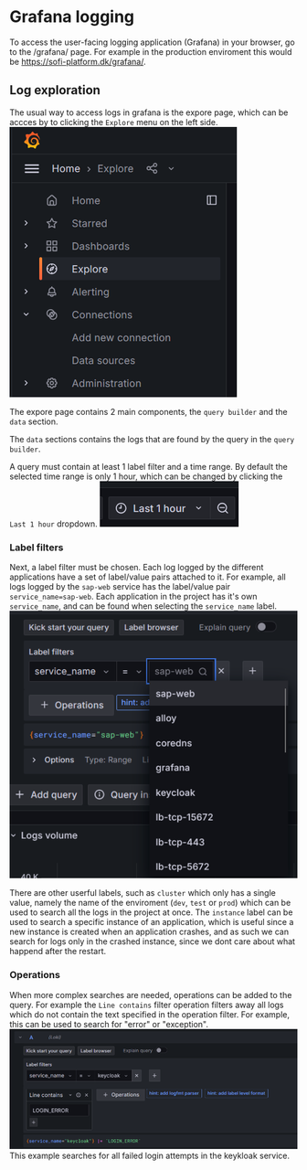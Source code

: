 # Grafana logging

To access the user-facing logging application (Grafana) in your browser, go to the /grafana/ page. For example in the production enviroment this would be https://sofi-platform.dk/grafana/.

## Log exploration
The usual way to access logs in grafana is the expore page, which can be accces by to clicking the `Explore` menu on the left side.
![Explore item in the left menu](readme_attachments/explore_menu.png)

The expore page contains 2 main components, the `query builder` and the `data` section.

The `data` sections contains the logs that are found by the query in the `query builder`.

A query must contain at least 1 label filter and a time range. By default the selected time range is only 1 hour, which can be changed by clicking the `Last 1 hour` dropdown.
![Image of the Last 1 hour dropdown](readme_attachments/Last%201%20hour.png)

### Label filters
Next, a label filter must be chosen. Each log logged by the different applications have a set of label/value pairs attached to it. For example, all logs logged by the `sap-web` service has the label/value pair `service_name=sap-web`. Each application in the project has it's own `service_name`, and can be found when selecting the `service_name` label. 
![Example of selecting the sap-web service_name as a label filter.](readme_attachments/label_filters.png)

There are other userful labels, such as `cluster` which only has a single value, namely the name of the enviroment (`dev`, `test` or `prod`) which can be used to search all the logs in the project at once. The `instance` label can be used to search a specific instance of an application, which is useful since a new instance is created when an application crashes, and as such we can search for logs only in the crashed instance, since we dont care about what happend after the restart.

### Operations
When more complex searches are needed, operations can be added to the query. For example the `Line contains` filter operation filters away all logs which do not contain the text specified in the operation filter. For example, this can be used to search for "error" or "exception".
![Example of the Line contains opretaion](readme_attachments/Line_contains.png)
This example searches for all failed login attempts in the keykloak service.